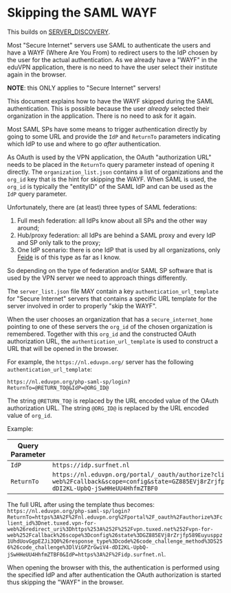 # Skipping the SAML WAYF

This builds on [SERVER_DISCOVERY](SERVER_DISCOVERY.md).

Most "Secure Internet" servers use SAML to authenticate the users and have a 
WAYF (Where Are You From) to redirect users to the IdP chosen by the user for 
the actual authentication. As we already have a "WAYF" in the eduVPN 
application, there is no need to have the user select their institute again in 
the browser.

**NOTE**: this ONLY applies to "Secure Internet" servers!

This document explains how to have the WAYF skipped during the SAML 
authentication. This is possible because the user _already_ selected their 
organization in the application. There is no need to ask for it again.

Most SAML SPs have some means to trigger authentication directly by going to
some URL and provide the `IdP` and `ReturnTo` parameters indicating which IdP 
to use and where to go _after_ authentication.

As OAuth is used by the VPN application, the OAuth "authorization URL" needs to
be placed in the `ReturnTo` query parameter instead of opening it directly. The
`organization_list.json` contains a list of organizations and the `org_id` key
that is the hint for skipping the WAYF. When SAML is used, the `org_id` is 
typically the "entityID" of the SAML IdP and can be used as the `IdP` query
parameter.

Unfortunately, there are (at least) three types of SAML federations:

1. Full mesh federation: all IdPs know about all SPs and the other way around;
2. Hub/proxy federation: all IdPs are behind a SAML proxy and every IdP and SP
   only talk to the proxy;
3. One IdP scenario: there is one IdP that is used by all organizations, 
   only [Feide](https://www.feide.no/) is of this type as far as I know.

So depending on the type of federation and/or SAML SP software that is used by
the VPN server we need to approach things differently.

The `server_list.json` file MAY contain a key `authentication_url_template` for
"Secure Internet" servers that contains a specific URL template for the server 
involved in order to properly "skip the WAYF".

When the user chooses an organization that has a `secure_internet_home` 
pointing to one of these servers the `org_id` of the chosen organization is 
remembered. Together with this `org_id` and the constructed OAuth 
authorization URL, the `authentication_url_template` is used to construct a URL 
that will be opened in the browser.

For example, the `https://nl.eduvpn.org/` server has the following 
`authentication_url_template`:

    https://nl.eduvpn.org/php-saml-sp/login?ReturnTo=@RETURN_TO@&IdP=@ORG_ID@

The string `@RETURN_TO@` is replaced by the URL encoded value of the OAuth 
authorization URL. The string `@ORG_ID@` is replaced by the URL encoded value
of `org_id`.

Example:

| Query Parameter | Value
| --------------- | ----
| `IdP`           | `https://idp.surfnet.nl`
| `ReturnTo`      | `https://nl.eduvpn.org/portal/_oauth/authorize?client_id=net.tuxed.vpn-for-web&redirect_uri=https%3A%2F%2Fvpn.tuxed.net%2Fvpn-for-web%2Fcallback&scope=config&state=GZ885EVj8rZrjfp589Euyusppz1UhdUovGgpEZJi3Q0&response_type=code&code_challenge_method=S256&code_challenge=lViGPZrGwiV4-dDI2KL-UpbQ-jSwHHeUU4HhfmZTBF0`

The full URL after using the template thus becomes: `https://nl.eduvpn.org/php-saml-sp/login?ReturnTo=https%3A%2F%2Fnl.eduvpn.org%2Fportal%2F_oauth%2Fauthorize%3Fclient_id%3Dnet.tuxed.vpn-for-web%26redirect_uri%3Dhttps%253A%252F%252Fvpn.tuxed.net%252Fvpn-for-web%252Fcallback%26scope%3Dconfig%26state%3DGZ885EVj8rZrjfp589Euyusppz1UhdUovGgpEZJi3Q0%26response_type%3Dcode%26code_challenge_method%3DS256%26code_challenge%3DlViGPZrGwiV4-dDI2KL-UpbQ-jSwHHeUU4HhfmZTBF0&IdP=https%3A%2F%2Fidp.surfnet.nl`.

When opening the browser with this, the authentication is performed using the 
specified IdP and after authentication the OAuth authorization is started thus
skipping the "WAYF" in the browser.
